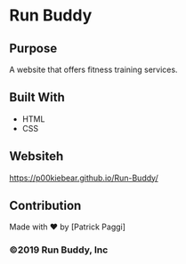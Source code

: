 
# Run Buddy

## Purpose
A website that offers fitness training services.

## Built With
* HTML
* CSS

## Websiteh
 https://p00kiebear.github.io/Run-Buddy/

## Contribution
Made with ❤️ by [Patrick Paggi]

### ©️2019 Run Buddy, Inc 
